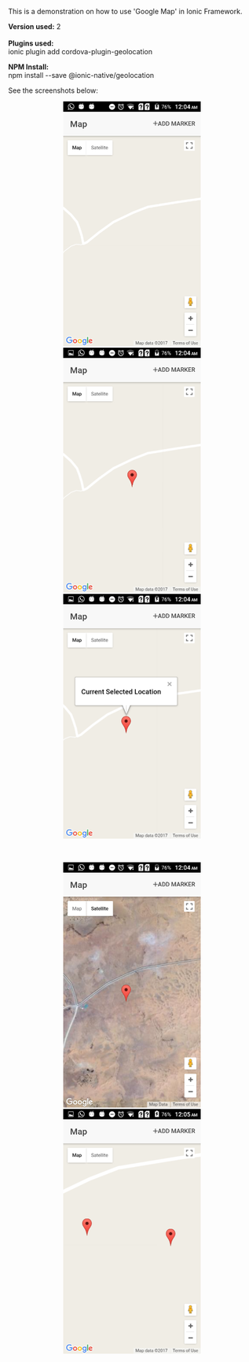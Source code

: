 This is a demonstration on how to use 'Google Map' in Ionic Framework.<br />

<b>Version used:</b> 2<br /><br />
<b>Plugins used:</b><br />
ionic plugin add cordova-plugin-geolocation<br />

<b>NPM Install:</b><br />
npm install --save @ionic-native/geolocation<br />

See the screenshots below:<br />

<p align="center">
  <img src="https://github.com/CodeSpurt/Ionic-GoogleMap-V2/blob/master/resources/screenshots/screenshot_1.png" width="280"/>
  <img src="https://github.com/CodeSpurt/Ionic-GoogleMap-V2/blob/master/resources/screenshots/screenshot_2.png" width="280"/>
  <img src="https://github.com/CodeSpurt/Ionic-GoogleMap-V2/blob/master/resources/screenshots/screenshot_3.png" width="280"/>
</p>

<br />

<p align="center">
  <img src="https://github.com/CodeSpurt/Ionic-GoogleMap-V2/blob/master/resources/screenshots/screenshot_4.png" width="280"/>
  <img src="https://github.com/CodeSpurt/Ionic-GoogleMap-V2/blob/master/resources/screenshots/screenshot_5.png" width="280"/>
</p>
